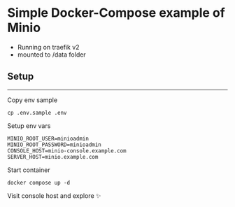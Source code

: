 # Simple Docker-Compose example of Minio

- Running on traefik v2
- mounted to /data folder

## Setup

---

Copy env sample

```
cp .env.sample .env
```

Setup env vars

```
MINIO_ROOT_USER=minioadmin
MINIO_ROOT_PASSWORD=minioadmin
CONSOLE_HOST=minio-console.example.com
SERVER_HOST=minio.example.com
```

Start container

```
docker compose up -d
```

Visit console host and explore ✨
